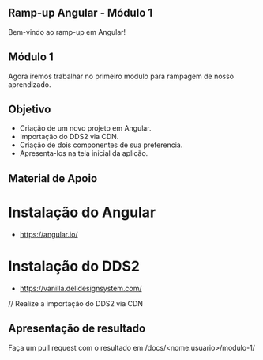 ## Ramp-up Angular - Módulo 1

Bem-vindo ao ramp-up em Angular!

## Módulo 1

Agora iremos trabalhar no primeiro modulo para rampagem de nosso aprendizado.

## Objetivo

- Criação de um novo projeto em Angular.
- Importação do DDS2 via CDN.
- Criação de dois componentes de sua preferencia.
- Apresenta-los na tela inicial da aplicão.

## Material de Apoio

# Instalação do Angular

- https://angular.io/

# Instalação do DDS2

- https://vanilla.delldesignsystem.com/

// Realize a importação do DDS2 via CDN

## Apresentação de resultado

Faça um pull request com o resultado em /docs/<nome.usuario>/modulo-1/
